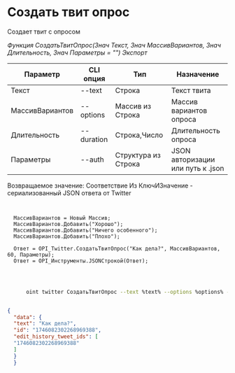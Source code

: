 ﻿---
sidebar_position: 5
---

# Создать твит опрос
 Создает твит с опросом


*Функция СоздатьТвитОпрос(Знач Текст, Знач МассивВариантов, Знач Длительность, Знач Параметры = "") Экспорт*

  | Параметр | CLI опция | Тип | Назначение |
  |-|-|-|-|
  | Текст | --text | Строка | Текст твита |
  | МассивВариантов | --options | Массив из Строка | Массив вариантов опроса |
  | Длительность | --duration | Строка,Число | Длительность опроса |
  | Параметры | --auth | Структура из Строка | JSON авторизации или путь к .json |

  
  Возвращаемое значение:   Соответствие Из КлючИЗначение - сериализованный JSON ответа от Twitter

```bsl title="Пример кода"
	
  
  МассивВариантов = Новый Массив;
  МассивВариантов.Добавить("Хорошо");
  МассивВариантов.Добавить("Ничего особенного");
  МассивВариантов.Добавить("Плохо");
  
  Ответ = OPI_Twitter.СоздатьТвитОпрос("Как дела?", МассивВариантов, 60, Параметры);
  Ответ = OPI_Инструменты.JSONСтрокой(Ответ);
  
	
```

```sh title="Пример команды CLI"
    
      oint twitter СоздатьТвитОпрос --text %text% --options %options% --duration %duration% --auth %auth%

```


```json title="Результат"

{
  "data": {
  "text": "Как дела?",
  "id": "1746082302268969388",
  "edit_history_tweet_ids": [
  "1746082302268969388"
  ]
  }
  }

```
